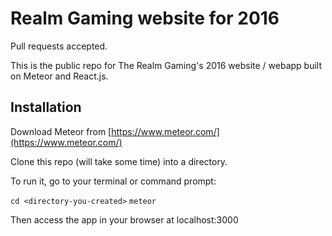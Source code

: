 # Realm Gaming website for 2016
Pull requests accepted.

This is the public repo for The Realm Gaming's 2016 website / webapp built on Meteor and React.js. 

## Installation

Download Meteor from [https://www.meteor.com/](https://www.meteor.com/)

Clone this repo (will take some time) into a directory.

To run it, go to your terminal or command prompt:

`cd <directory-you-created>`
`meteor`

Then access the app in your browser at localhost:3000
